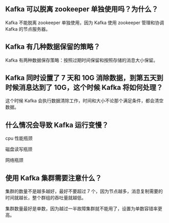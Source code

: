 ## Kafka 可以脱离 zookeeper 单独使用吗？为什么？

Kafka 不能脱离 zookeeper 单独使用，因为 Kafka 使用 zookeeper 管理和协调 Kafka 的节点服务器。

## Kafka 有几种数据保留的策略？

Kafka 有两种数据保存策略：按照过期时间保留和按照存储的消息大小保留。

## Kafka 同时设置了 7 天和 10G 消除数据，到第五天到时候消息达到了 10G，这个时候 Kafka 将如何处理？

这个时候 Kafka 会执行数据清除工作，时间和大小不论那个满足条件，都会清空数据。

## 什么情况会导致 Kafka 运行变慢？

cpu 性能瓶颈

磁盘读写瓶颈

网络瓶颈

## 使用 Kafka 集群需要注意什么？

集群的数量不是越多越好，最好不要超过 7 个，因为节点越多，消息复制需要的时间就越长，整个群组的吞吐量就越低。

集群数量最好是单数，因为越过一半故障集群就不能用了，设置为单数容错率更高。
